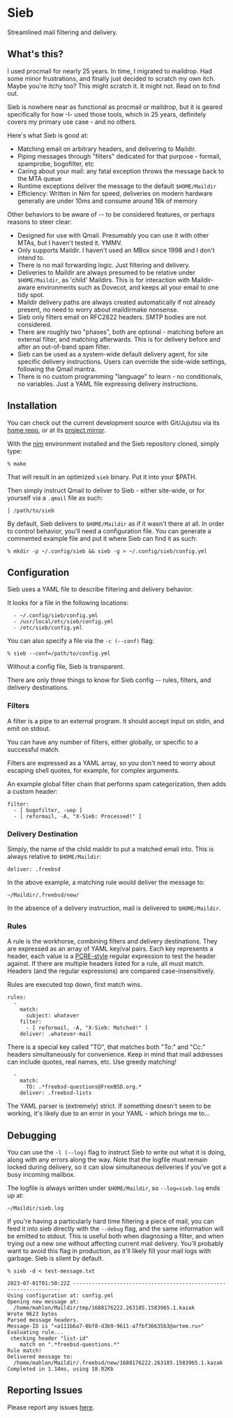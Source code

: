 
Sieb
====

Streamlined mail filtering and delivery.


What's this?
------------

I used procmail for nearly 25 years.  In time, I migrated to maildrop.  Had some
minor frustrations, and finally just decided to scratch my own itch.  Maybe you're
itchy too?  This might scratch it. It might not.  Read on to find out.

Sieb is nowhere near as functional as procmail or maildrop, but it is geared
specifically for how -I- used those tools, which in 25 years, definitely covers
my primary use case - and no others.

Here's what Sieb is good at:

  - Matching email on arbitrary headers, and delivering to Maildir.
  - Piping messages through "filters" dedicated for that purpose - formail,
    spamprobe, bogofilter, etc
  - Caring about your mail: any fatal exception throws the message back to the MTA queue
  - Runtime exceptions deliver the message to the default `$HOME/Maildir`
  - Efficiency:  Written in Nim for speed, deliveries on modern hardware generally
    are under 10ms and consume around 16k of memory

Other behaviors to be aware of -- to be considered features, or perhaps reasons
to steer clear:

  - Designed for use with Qmail.  Presumably you can use it with other MTAs,
    but I haven't tested it.  YMMV.
  - Only supports Maildir.  I haven't used an MBox since 1998 and I don't intend to.
  - There is no mail forwarding logic.  Just filtering and delivery.
  - Deliveries to Maildir are always presumed to be relative under `$HOME/Maildir`,
    as 'child' Maildirs. This is for interaction with Maildir-aware environments
    such as Dovecot, and keeps all your email to one tidy spot.
  - Maildir delivery paths are always created automatically if not already
	present, no need to worry about maildirmake nonsense.
  - Sieb only filters email on RFC2822 headers.  SMTP bodies are not considered.
  - There are roughly two "phases", both are optional - matching before an
	external filter, and matching afterwards.  This is for delivery before and
	after an out-of-band spam filter.
  - Sieb can be used as a system-wide default delivery agent, for site specific
    delivery instructions.  Users can override the side-wide settings, following
	the Qmail mantra.
  - There is no custom programming "language" to learn - no conditionals, no
    variables.  Just a YAML file expressing delivery instructions.


Installation
------------

You can check out the current development source with Git/Jujutsu via its
[home repo](https://code.martini.nu/mahlon/sieb), or at its
[project mirror](https://github.com/mahlonsmith/sieb).

With the [nim](https://nim-lang.org/) environment installed and the Sieb
repository cloned, simply type:

    % make

That will result in an optimized `sieb` binary.  Put it into your $PATH.


Then simply instruct Qmail to deliver to Sieb - either site-wide, or for
yourself via a `.qmail` file as such:

    | /path/to/sieb


By default, Sieb delivers to `$HOME/Maildir` as if it wasn't there at all.  In
order to control behavior, you'll need a configuration file.  You can generate a
commented example file and put it where Sieb can find it as such:

    % mkdir -p ~/.config/sieb && sieb -g > ~/.config/sieb/config.yml


Configuration
-------------

Sieb uses a YAML file to describe filtering and delivery behavior.

It looks for a file in the following locations:

      - ~/.config/sieb/config.yml
      - /usr/local/etc/sieb/config.yml
      - /etc/sieb/config.yml

You can also specify a file via the `-c (--conf)` flag:

    % sieb --conf=/path/to/config.yml

Without a config file, Sieb is transparent.


There are only three things to know for Sieb config -- rules, filters, and
delivery destinations.


### Filters

A filter is a pipe to an external program.  It should accept input on stdin, and
emit on stdout.

You can have any number of filters, either globally, or specific to a successful
match.

Filters are expressed as a YAML array, so you don't need to worry about escaping
shell quotes, for example, for complex arguments.

An example global filter chain that performs spam categorization, then adds a
custom header:

    filter:
      - [ bogofilter, -uep ]
      - [ reformail, -A, "X-Sieb: Processed!" ]


### Delivery Destination

Simply, the name of the child maildir to put a matched email into.  This is
always relative to `$HOME/Maildir`:

    deliver: .freebsd

In the above example, a matching rule would deliver the message to:

    ~/Maildir/.freebsd/new/

In the absence of a delivery instruction, mail is delivered to `$HOME/Maildir`.


### Rules

A rule is the workhorse, combining filters and delivery destinations.  They are
expressed as an array of YAML key/val pairs. Each key represents a header, each
value is a [PCRE-style](http://pcre.org/current/doc/html/pcre2pattern.html)
regular expression to test the header against.  If there are multiple headers
listed for a rule, all must match.  Headers (and the regular expressions) are
compared case-insensitively.

Rules are executed top down, first match wins.

    rules:
      -
        match:
          subject: whatever
        filter:
          - [ reformail, -A, "X-Sieb: Matched!" ]
        deliver: .whatever-mail

There is a special key called "TO", that matches both "To:" and "Cc:" headers
simultaneously for convenience.  Keep in mind that mail addresses can include
quotes, real names, etc.  Use greedy matching!

      -
        match:
          TO: .*freebsd-questions@FreeBSD.org.*
        deliver: .freebsd-lists


The YAML parser is (extremely) strict.  If something doesn't seem to be working,
it's likely due to an error in your YAML - which brings me to...


Debugging
---------

You can use the `-l (--log)` flag to instruct Sieb to write out what it is
doing, along with any errors along the way.  Note that the logfile must remain
locked during delivery, so it can slow simultaneous deliveries if you've got a
busy incoming mailbox.

The logfile is always written under `$HOME/Maildir`, so `--log=sieb.log` ends up
at:

    ~/Maildir/sieb.log

If you're having a particularly hard time filtering a piece of mail, you can
feed it into sieb directly with the `--debug` flag, and the same information
will be emitted to stdout.  This is useful both when diagnosing a filter, and
when trying out a new one without affecting current mail delivery.  You'll
probably want to avoid this flag in production, as it'll likely fill your mail
logs with garbage.  Sieb is silent by default.

    % sieb -d < test-message.txt

    2023-07-01T01:50:22Z ------------------------------------------------------------------
    Using configuration at: config.yml
    Opening new message at:
      /home/mahlon/Maildir/tmp/1688176222.263185.1583965.1.kazak
    Wrote 9623 bytes
    Parsed message headers.
    Message-ID is "<a111b6a7-0bf8-d3b9-9611-a7fbf36635b3@artem.ru>"
    Evaluating rule...
     checking header "list-id"
        match on ".*freebsd-questions.*"
    Rule match!
    Delivered message to:
      /home/mahlon/Maildir/.freebsd/new/1688176222.263185.1583965.1.kazak
    Completed in 1.14ms, using 18.02Kb


Reporting Issues
----------------

Please report any issues [here](https://code.martini.nu/mahlon/sieb/issues).
